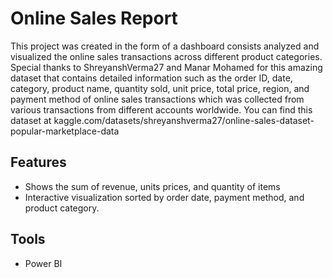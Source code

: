 # Online Sales Report
This project was created in the form of a dashboard consists analyzed and visualized the online sales transactions across different product categories. Special thanks to ShreyanshVerma27 and Manar Mohamed for this amazing dataset that contains detailed information such as the order ID, date, category, product name, quantity sold, unit price, total price, region, and payment method of online sales transactions which was collected from various transactions from different accounts worldwide. You can find this dataset at kaggle.com/datasets/shreyanshverma27/online-sales-dataset-popular-marketplace-data

## Features
- Shows the sum of revenue, units prices, and quantity of items
- Interactive visualization sorted by order date, payment method, and product category.

## Tools
- Power BI
